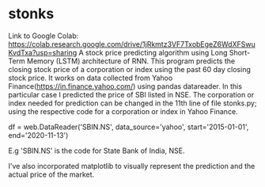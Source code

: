 # stonks

Link to Google Colab: https://colab.research.google.com/drive/1jRkmtz3VF7TxobEgeZ6WdXFSwuKvdTxa?usp=sharing
A stock price predicting algorithm using Long Short-Term Memory (LSTM) architecture of RNN.
This program predicts the closing stock price of a corporation or index using the past 60 day closing stock price.
It works on data collected from Yahoo Finance(https://in.finance.yahoo.com/) using pandas datareader. In this particular case I predicted the price of SBI listed in NSE. The corporation or index needed for prediction can be changed in the 11th line of file stonks.py; using the respective code for a corporation or index in Yahoo Finance.

df = web.DataReader('SBIN.NS', data_source='yahoo', start='2015-01-01', end='2020-11-13')

E.g 'SBIN.NS' is the code for State Bank of India, NSE.  

I've also incorporated matplotlib to visually represent the prediction and the actual price of the market.
